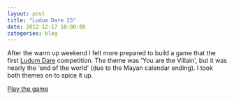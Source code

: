 ```yaml
---
layout: post
title: "Ludum Dare 25"
date: 2012-12-17 18:00:00
categories: blog
---
```


After the warm up weekend I felt more prepared to build a game that the first [Ludum Dare][ludum] competition. The theme was 'You are the Villain', but it was nearly the 'end of the world' (due to the Mayan calendar ending). I took both themes on to spice it up.

[Play the game][entry]

[ludum]:  http://www.ludumdare.com/compo/
[entry]:  http://www.ludumdare.com/compo/ludum-dare-25/?action=preview&uid=14756
